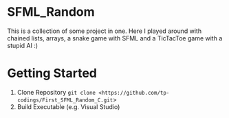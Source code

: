 # SFML_Random

This is a collection of some project in one. Here I played around with chained lists, arrays, a snake game with SFML and a TicTacToe game with a stupid AI :)

# Getting Started

1. Clone Repository
`git clone <https://github.com/tp-codings/First_SFML_Random_C.git`>
2. Build Executable (e.g. Visual Studio)

